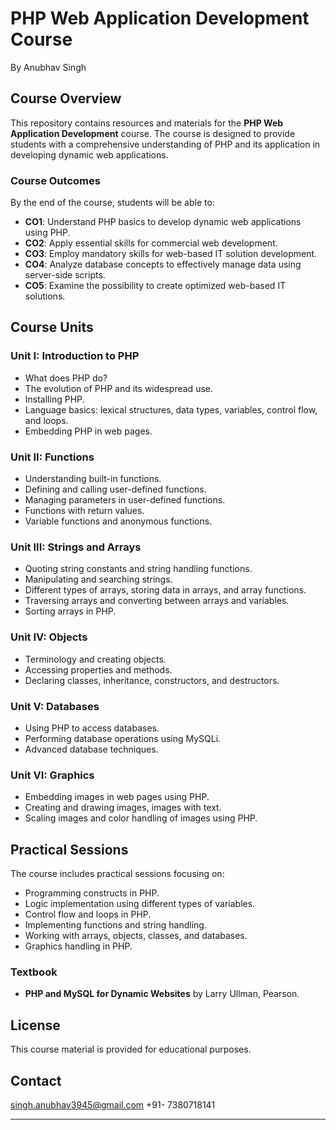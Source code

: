 # PHP Web Application Development Course
By Anubhav Singh
## Course Overview

This repository contains resources and materials for the **PHP Web Application Development** course. The course is designed to provide students with a comprehensive understanding of PHP and its application in developing dynamic web applications.

### Course Outcomes

By the end of the course, students will be able to:

- **CO1**: Understand PHP basics to develop dynamic web applications using PHP.
- **CO2**: Apply essential skills for commercial web development.
- **CO3**: Employ mandatory skills for web-based IT solution development.
- **CO4**: Analyze database concepts to effectively manage data using server-side scripts.
- **CO5**: Examine the possibility to create optimized web-based IT solutions.

## Course Units

### Unit I: Introduction to PHP
- What does PHP do?
- The evolution of PHP and its widespread use.
- Installing PHP.
- Language basics: lexical structures, data types, variables, control flow, and loops.
- Embedding PHP in web pages.

### Unit II: Functions
- Understanding built-in functions.
- Defining and calling user-defined functions.
- Managing parameters in user-defined functions.
- Functions with return values.
- Variable functions and anonymous functions.

### Unit III: Strings and Arrays
- Quoting string constants and string handling functions.
- Manipulating and searching strings.
- Different types of arrays, storing data in arrays, and array functions.
- Traversing arrays and converting between arrays and variables.
- Sorting arrays in PHP.

### Unit IV: Objects
- Terminology and creating objects.
- Accessing properties and methods.
- Declaring classes, inheritance, constructors, and destructors.

### Unit V: Databases
- Using PHP to access databases.
- Performing database operations using MySQLi.
- Advanced database techniques.

### Unit VI: Graphics
- Embedding images in web pages using PHP.
- Creating and drawing images, images with text.
- Scaling images and color handling of images using PHP.

## Practical Sessions

The course includes practical sessions focusing on:
- Programming constructs in PHP.
- Logic implementation using different types of variables.
- Control flow and loops in PHP.
- Implementing functions and string handling.
- Working with arrays, objects, classes, and databases.
- Graphics handling in PHP.

### Textbook
- **PHP and MySQL for Dynamic Websites** by Larry Ullman, Pearson.

## License

This course material is provided for educational purposes. 

## Contact
singh.anubhav3945@gmail.com
+91- 7380718141

---

